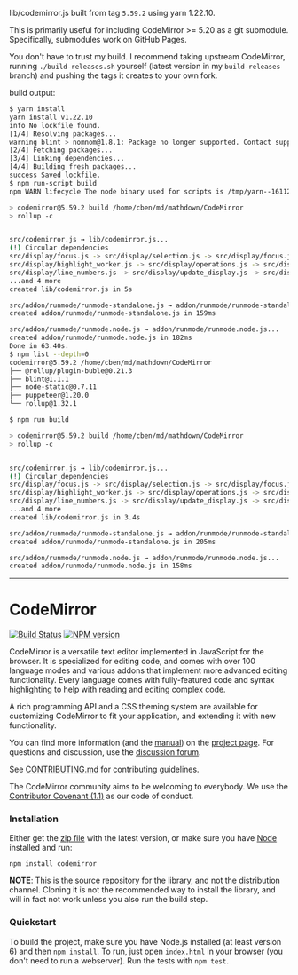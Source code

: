 lib/codemirror.js built from tag `5.59.2` using yarn 1.22.10.

This is primarily useful for including CodeMirror >= 5.20 as a git submodule.
Specifically, submodules work on GitHub Pages.

You don't have to trust my build.  I recommend taking upstream CodeMirror,
running `./build-releases.sh` yourself (latest version in my
`build-releases` branch) and pushing the tags it creates to your own fork.

build output:

```bash
$ yarn install
yarn install v1.22.10
info No lockfile found.
[1/4] Resolving packages...
warning blint > nomnom@1.8.1: Package no longer supported. Contact support@npmjs.com for more info.
[2/4] Fetching packages...
[3/4] Linking dependencies...
[4/4] Building fresh packages...
success Saved lockfile.
$ npm run-script build
npm WARN lifecycle The node binary used for scripts is /tmp/yarn--1611256464792-0.7760577692292305/node but npm is using /usr/bin/node itself. Use the `--scripts-prepend-node-path` option to include the path for the node binary npm was executed with.

> codemirror@5.59.2 build /home/cben/md/mathdown/CodeMirror
> rollup -c


src/codemirror.js → lib/codemirror.js...
(!) Circular dependencies
src/display/focus.js -> src/display/selection.js -> src/display/focus.js
src/display/highlight_worker.js -> src/display/operations.js -> src/display/scrollbars.js -> src/display/scrolling.js -> src/display/highlight_worker.js
src/display/line_numbers.js -> src/display/update_display.js -> src/display/highlight_worker.js -> src/display/operations.js -> src/display/scrollbars.js -> src/display/scrolling.js -> src/display/line_numbers.js
...and 4 more
created lib/codemirror.js in 5s

src/addon/runmode/runmode-standalone.js → addon/runmode/runmode-standalone.js...
created addon/runmode/runmode-standalone.js in 159ms

src/addon/runmode/runmode.node.js → addon/runmode/runmode.node.js...
created addon/runmode/runmode.node.js in 182ms
Done in 63.40s.
$ npm list --depth=0
codemirror@5.59.2 /home/cben/md/mathdown/CodeMirror
├── @rollup/plugin-buble@0.21.3
├── blint@1.1.1
├── node-static@0.7.11
├── puppeteer@1.20.0
└── rollup@1.32.1

$ npm run build

> codemirror@5.59.2 build /home/cben/md/mathdown/CodeMirror
> rollup -c


src/codemirror.js → lib/codemirror.js...
(!) Circular dependencies
src/display/focus.js -> src/display/selection.js -> src/display/focus.js
src/display/highlight_worker.js -> src/display/operations.js -> src/display/scrollbars.js -> src/display/scrolling.js -> src/display/highlight_worker.js
src/display/line_numbers.js -> src/display/update_display.js -> src/display/highlight_worker.js -> src/display/operations.js -> src/display/scrollbars.js -> src/display/scrolling.js -> src/display/line_numbers.js
...and 4 more
created lib/codemirror.js in 3.4s

src/addon/runmode/runmode-standalone.js → addon/runmode/runmode-standalone.js...
created addon/runmode/runmode-standalone.js in 205ms

src/addon/runmode/runmode.node.js → addon/runmode/runmode.node.js...
created addon/runmode/runmode.node.js in 158ms
```

----


# CodeMirror

[![Build Status](https://travis-ci.org/codemirror/CodeMirror.svg)](https://travis-ci.org/codemirror/CodeMirror)
[![NPM version](https://img.shields.io/npm/v/codemirror.svg)](https://www.npmjs.org/package/codemirror)

CodeMirror is a versatile text editor implemented in JavaScript for
the browser. It is specialized for editing code, and comes with over
100 language modes and various addons that implement more advanced
editing functionality. Every language comes with fully-featured code
and syntax highlighting to help with reading and editing complex code.

A rich programming API and a CSS theming system are available for
customizing CodeMirror to fit your application, and extending it with
new functionality.

You can find more information (and the
[manual](https://codemirror.net/doc/manual.html)) on the [project
page](https://codemirror.net). For questions and discussion, use the
[discussion forum](https://discuss.codemirror.net/).

See
[CONTRIBUTING.md](https://github.com/codemirror/CodeMirror/blob/master/CONTRIBUTING.md)
for contributing guidelines.

The CodeMirror community aims to be welcoming to everybody. We use the
[Contributor Covenant
(1.1)](http://contributor-covenant.org/version/1/1/0/) as our code of
conduct.

### Installation

Either get the [zip file](https://codemirror.net/codemirror.zip) with
the latest version, or make sure you have [Node](https://nodejs.org/)
installed and run:

    npm install codemirror

**NOTE**: This is the source repository for the library, and not the
distribution channel. Cloning it is not the recommended way to install
the library, and will in fact not work unless you also run the build
step.

### Quickstart

To build the project, make sure you have Node.js installed (at least version 6)
and then `npm install`. To run, just open `index.html` in your
browser (you don't need to run a webserver). Run the tests with `npm test`.
